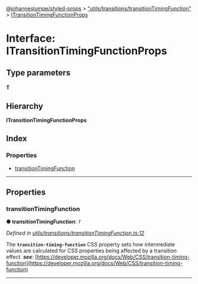 [@johanneslumpe/styled-props](../README.md) > ["utils/transitions/transitionTimingFunction"](../modules/_utils_transitions_transitiontimingfunction_.md) > [ITransitionTimingFunctionProps](../interfaces/_utils_transitions_transitiontimingfunction_.itransitiontimingfunctionprops.md)

# Interface: ITransitionTimingFunctionProps

## Type parameters
#### T 
## Hierarchy

**ITransitionTimingFunctionProps**

## Index

### Properties

* [transitionTimingFunction](_utils_transitions_transitiontimingfunction_.itransitiontimingfunctionprops.md#transitiontimingfunction)

---

## Properties

<a id="transitiontimingfunction"></a>

###  transitionTimingFunction

**● transitionTimingFunction**: *`T`*

*Defined in [utils/transitions/transitionTimingFunction.ts:12](https://github.com/johanneslumpe/styled-props/blob/3abf398/src/utils/transitions/transitionTimingFunction.ts#L12)*

The **`transition-timing-function`** CSS property sets how intermediate values are calculated for CSS properties being affected by a transition effect.
*__see__*: [https://developer.mozilla.org/docs/Web/CSS/transition-timing-function](https://developer.mozilla.org/docs/Web/CSS/transition-timing-function)

___

